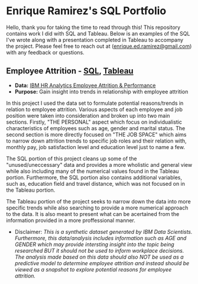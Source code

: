# Enrique Ramirez's SQL Portfolio

Hello, thank you for taking the time to read through this! This repository contains work I did with SQL and Tableau. Below is an examples of the SQL I've wrote along with a presentation completed in Tableau to accompany the project. Please feel free to reach out at (enrique.ed.ramirez@gmail.com) with any feedback or questions.

## Employee Attrition - **[SQL](https://github.com/EnriqueEdRamirez/SQL-Project/blob/main/Employee_Attrition.sql)**, **[Tableau](https://public.tableau.com/views/Employee_Attrition_17381014505230/SUMMARY?:language=en-US&:sid=&:redirect=auth&:display_count=n&:origin=viz_share_link)**
- **Data:** [IBM HR Analytics Employee Attrition & Performance](https://www.kaggle.com/datasets/pavansubhasht/ibm-hr-analytics-attrition-dataset)
- **Purpose:** Gain insight into trends in relationship with employee attrition

In this project I used the data set to formulate potential reasons/trends in relation to employee attrition. Various aspects of each employee and job position were taken into consideration and broken up into two main sections. Firstly, "THE PERSONAL" aspect which focus on individualistic characteristics of employees such as age, gender and marital status. The second section is more directly focused on "THE JOB SPACE" which aims to narrow down attrition trends to specific job roles and their relation with, monthly pay, job satisfaction level and education level just to name a few.

The SQL portion of this project cleans up some of the "unused/uneccessary" data and provides a more wholistic and general view while also including many of the numerical values found in the Tableau portion. Furthermore, the SQL portion also contains additional variables, such as, education field and travel distance, which was not focused on in the Tableau portion.

The Tableau portion of the project seeks to narrow down the data into more specific trends while also searching to provide a more numerical approach to the data. It is also meant to present what can be acertained from the information provided in a more proffessional manner.
  
* Disclaimer: *This is a synthetic dataset generated by IBM Data Scientists. Furthermore, this data/analysis includes information such as AGE and GENDER which may provide intersting insight into the topic being researched BUT it should not be used to inform workplace decisions. The analysis made based on this data should also NOT be used as a predictive model to determine employee attrition and instead should be viewed as a snapshot to explore potential reasons for employee attrition.*
